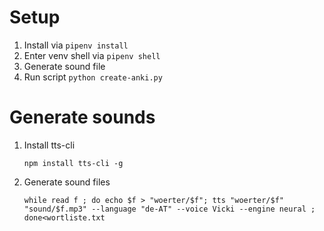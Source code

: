 # Setup

1. Install via `pipenv install`
2. Enter venv shell via `pipenv shell`
3. Generate sound file
4. Run script `python create-anki.py`

# Generate sounds

1. Install tts-cli
   
    `npm install tts-cli -g`

3. Generate sound files

    `while read f ; do echo $f > "woerter/$f"; tts "woerter/$f" "sound/$f.mp3" --language "de-AT" --voice Vicki --engine neural ; done<wortliste.txt`


